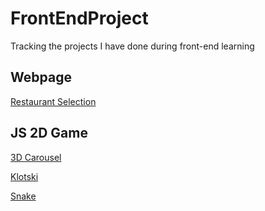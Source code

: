 # FrontEndProject
Tracking the projects I have done during front-end learning 

## Webpage
[Restaurant Selection](https://github.com/isabellaou/restaurant-selection "Restaurant Selection")

## JS 2D Game
[3D Carousel](https://github.com/isabellaou/FrontEndProject/tree/master/3DCarousel "3D Carousel")

[Klotski](https://github.com/isabellaou/NumberPuzzle "Number Puzzle")

[Snake](https://github.com/isabellaou/isabellaou.github.io/tree/master/snake "Snake")
